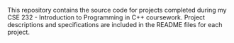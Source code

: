 This repository contains the source code for projects completed during my CSE 232 - Introduction to Programming in C++ coursework. Project descriptions and specifications are included in the README files for each project.
